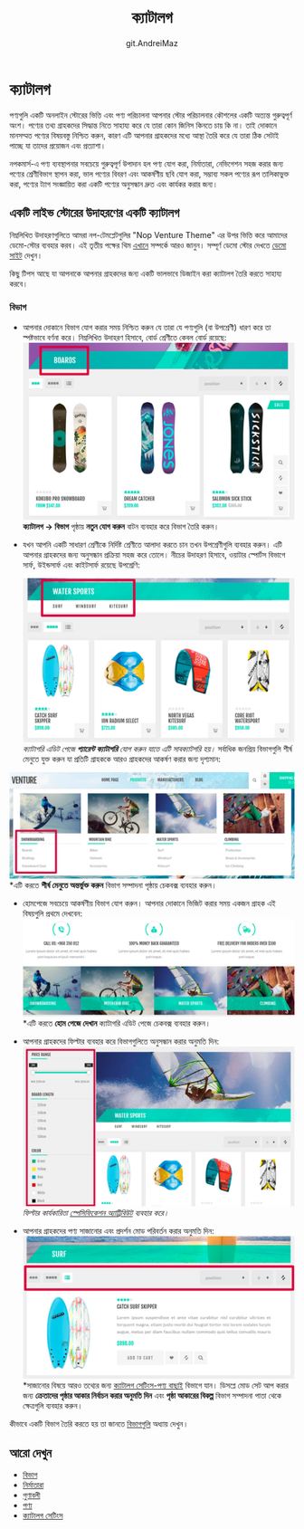 ﻿---
title: ক্যাটালগ
uid: bn/running-your-store/catalog/index
author: git.AndreiMaz
contributors: git.MDRashedKhanMenon
---

# ক্যাটালগ

পণ্যগুলি একটি অনলাইন স্টোরের ভিত্তি এবং পণ্য পরিচালনা আপনার স্টোর পরিচালনার কৌশলের একটি অত্যন্ত গুরুত্বপূর্ণ অংশ। পণ্যের তথ্য গ্রাহকদের সিদ্ধান্ত নিতে সাহায্য করে যে তারা কোন জিনিস কিনতে চায় কি না। তাই দোকানে মানসম্মত পণ্যের বিষয়বস্তু নিশ্চিত করুন, কারণ এটি আপনার গ্রাহকদের মধ্যে আস্থা তৈরি করে যে তারা ঠিক সেটাই পাচ্ছে যা তাদের প্রয়োজন এবং প্রত্যাশা।

নপকমার্স-এ পণ্য ব্যবস্থাপনার সবচেয়ে গুরুত্বপূর্ণ উপাদান হল পণ্য যোগ করা, নির্মাতারা, নেভিগেশন সহজ করার জন্য পণ্যের শ্রেণীবিভাগ স্থাপন করা, ভাল পণ্যের বিবরণ এবং আকর্ষণীয় ছবি যোগ করা, সম্ভাব্য সকল পণ্যের রূপ তালিকাভুক্ত করা, পণ্যের ট্যাগ সংজ্ঞায়িত করা একটি পণ্যের অনুসন্ধান দ্রুত এবং কার্যকর করার জন্য।

## একটি লাইভ স্টোরের উদাহরণের একটি ক্যাটালগ
নিম্নলিখিত উদাহরণগুলিতে আমরা নপ-টেমপ্লেটগুলির "Nop Venture Theme" এর উপর ভিত্তি করে আমাদের ডেমো-স্টোর ব্যবহার করব। এই তৃতীয় পক্ষের থিম [এখানে](https://www.nopcommerce.com/nop-venture-theme-14-plugins-nop-templatescom) সম্পর্কে আরও জানুন। সম্পূর্ণ ডেমো স্টোর দেখতে [ডেমো সাইট](https://frontend.nopcommerce.com/?choosetheme=2) দেখুন।

কিছু টিপস আছে যা আপনাকে আপনার গ্রাহকদের জন্য একটি ভালভাবে ডিজাইন করা ক্যাটালগ তৈরি করতে সাহায্য করবে।

### বিভাগ

- আপনার দোকানে বিভাগ যোগ করার সময় নিশ্চিত করুন যে তারা যে পণ্যগুলি (বা উপশ্রেণী) ধারণ করে তা স্পষ্টভাবে বর্ণনা করে। নিম্নলিখিত উদাহরণ হিসাবে, বোর্ড শ্রেণীতে কেবল বোর্ড রয়েছে:
	![বিভাগ](_static/index/category.jpg)
	**ক্যাটালগ → বিভাগ** পৃষ্ঠায় **নতুন যোগ করুন** বাটন ব্যবহার করে বিভাগ তৈরি করুন।

- যখন আপনি একটি সাধারণ শ্রেণীকে নির্দিষ্ট শ্রেণীতে আলাদা করতে চান তখন উপশ্রেণীগুলি ব্যবহার করুন। এটি আপনার গ্রাহকদের জন্য অনুসন্ধান প্রক্রিয়া সহজ করে তোলে। নীচের উদাহরণ হিসাবে, ওয়াটার স্পোর্টস বিভাগে সার্ফ, উইন্ডসার্ফ এবং কাইটসার্ফ রয়েছে
উপশ্রেণি:

  ![উপশ্রেণি](_static/index/subcategories.jpg) 
*ক্যাটাগরি এডিট পেজে **প্যারেন্ট ক্যাটাগরি** যোগ করুন যাতে এটি সাবক্যাটগরি হয়।*
সর্বাধিক জনপ্রিয় বিভাগগুলি শীর্ষ মেনুতে যুক্ত করুন যা প্রতিটি গ্রাহককে আরও গ্রাহকদের আকর্ষণ করার জন্য দৃশ্যমান:

![বিভাগ](_static/index/categories.jpg)
*এটি করতে **শীর্ষ মেনুতে অন্তর্ভুক্ত করুন** বিভাগ সম্পাদনা পৃষ্ঠায় চেকবক্স ব্যবহার করুন।

- হোমপেজে সবচেয়ে আকর্ষণীয় বিভাগ যোগ করুন। আপনার দোকানে ভিজিট করার সময় একজন গ্রাহক এই বিষয়গুলি প্রথমে দেখবেন:
	![হোমপেজের বিভাগ](_static/index/homepage-categories.jpg)
*এটি করতে **হোম পেজে দেখান** ক্যাটাগরি এডিট পেজে চেকবক্স ব্যবহার করুন।

- আপনার গ্রাহকদের ফিল্টার ব্যবহার করে বিভাগগুলিতে অনুসন্ধান করার অনুমতি দিন:
	![ফিল্টার](_static/index/filters.jpg)
	*ফিল্টার কার্যকারিতা [স্পেসিফিকেশন অ্যাট্রিবিউট](xref:bn/running-your-store/catalog/products/specification-attributes) ব্যবহার করে।*

- আপনার গ্রাহকদের পণ্য সাজানোর এবং প্রদর্শন মোড পরিবর্তন করার অনুমতি দিন:
![সাজানো](_static/index/sort.jpg)
*সাজানোর বিষয়ে আরও তথ্যের জন্য [ক্যাটালগ সেটিংস-পণ্য বাছাই](xref:bn/running-your-store/catalog/catalog-settings#product-sorting) বিভাগে যান। ডিসপ্লে মোড সেট আপ করার জন্য **ক্রেতাদের পৃষ্ঠার আকার নির্বাচন করার অনুমতি দিন** এবং **পৃষ্ঠা আকারের বিকল্প** বিভাগ সম্পাদনা পাতা থেকে ক্ষেত্রগুলি ব্যবহার করুন।

কীভাবে একটি বিভাগ তৈরি করতে হয় তা জানতে [বিভাগগুলি](xref:bn/running-your-store/catalog/categories) অধ্যায় দেখুন।

## আরো দেখুন

* [বিভাগ](xref:bn/running-your-store/catalog/category)
* [নির্মাতারা](xref:bn/running-your-store/catalog/Manufactures)
* [গুণাবলী](xref:bn/running-your-store/catalog/products/product-attributes)
* [পণ্য](xref:bn/running-your-store/catalog/products/index)
* [ক্যাটালগ সেটিংস](xref:bn/running-your-store/catalog/catalog-settings)
